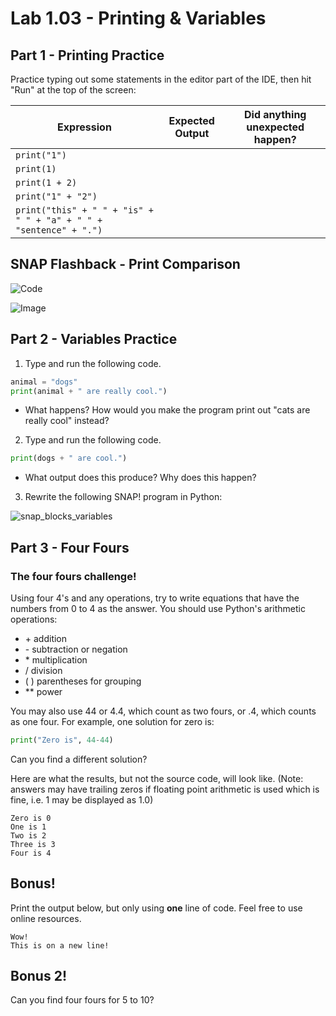 # Lab 1.03 - Printing & Variables
## Part 1 - Printing Practice 

Practice typing out some statements in the editor part of the IDE, then hit "Run" at the top of the screen:

| Expression | Expected Output | Did anything unexpected happen? |
|------------|-----------------|--------|
|`print("1")`|                 |        |
|`print(1)`|                   |        |
|`print(1 + 2)`|               |        |
|`print("1" + "2")`|           |        |
|`print("this" + " " + "is" + " " + "a" + " " + "sentence" + ".")`|              |   |        |


## SNAP Flashback - Print Comparison

![Code](lab1.03%20-%20code.png)

![Image](lab1.03%20-%20image.png)

## Part 2 - Variables Practice

1. Type and run the following code. 

```python
animal = "dogs"
print(animal + " are really cool.")
```
  * What happens? How would you make the program print out "cats are really cool" instead? 

2. Type and run the following code. 

```python
print(dogs + " are cool.")
```

  * What output does this produce? Why does this happen?

3. Rewrite the following SNAP! program in Python: 

![snap_blocks_variables](snap_blocks_variables.png)

## Part 3 - Four Fours

### The four fours challenge!
Using four 4's and any operations, try to write equations that have the numbers from 0 to 4 as the answer.
You should use Python's arithmetic operations:
* \+    addition
* \-    subtraction or negation
* \*    multiplication
* /    division
* (   )    parentheses for grouping
* **    power

You may also use 44 or 4.4, which count as two fours,
or .4, which counts as one four.
For example, one solution for zero is:

```python
print("Zero is", 44-44)
```

Can you find a different solution?

Here are what the results, but not the source code, will look like. (Note: answers may have trailing zeros if floating point arithmetic is used which is fine, i.e. 1 may be displayed as 1.0)

```
Zero is 0
One is 1
Two is 2
Three is 3
Four is 4
```

## Bonus!
Print the output below, but only using **one** line of code. Feel free to use online resources.
```
Wow!
This is on a new line! 

```
## Bonus 2!
Can you find four fours for 5 to 10?

